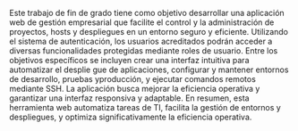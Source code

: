 Este trabajo de fin de grado tiene como objetivo desarrollar una aplicación web de gestión empresarial que facilite el control y la administración de proyectos, hosts y despliegues en un entorno seguro y eficiente. Utilizando el sistema de autenticación, los usuarios acreditados podrán acceder a diversas funcionalidades protegidas mediante roles de usuario.
Entre los objetivos específicos se incluyen crear una interfaz intuitiva para automatizar el desplie gue de aplicaciones, configurar y mantener entornos de desarrollo, pruebas yproducción, y ejecutar comandos remotos mediante SSH. La aplicación busca mejorar la eficiencia operativa y garantizar una interfaz responsiva y adaptable.
En resumen, esta herramienta web automatiza tareas de TI, facilita la gestión de entornos y despliegues, y optimiza significativamente la eficiencia operativa.
